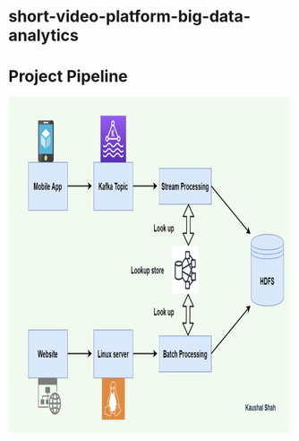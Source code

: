 # short-video-platform-big-data-analytics


# Project Pipeline


<img src="short_video_kaushal_pipeline.png" alt="Project Pipeline" width="1500" height="600">
